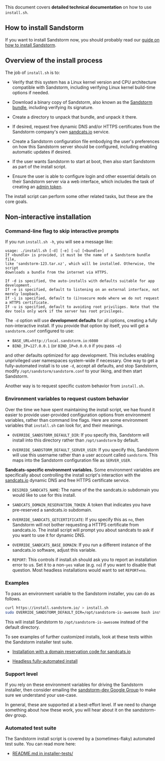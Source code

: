 This document covers **detailed technical documentation** on how to use `install.sh`.

## How to install Sandstorm

If you want to install Sandstorm now, you should probably read our [guide on how to install
Sandstorm](../install.md).

## Overview of the install process

The job of `install.sh` is to:

- Verify that this system has a Linux kernel version and CPU architecture compatible with Sandstorm,
  including verifying Linux kernel build-time options if needed.

- Download a binary copy of Sandstorm, also known as the [Sandstorm
  bundle](guide.md#sandstorm-itself), including verifying its signature.

- Create a directory to unpack that bundle, and unpack it there.

- If desired, request free dynamic DNS and/or HTTPS certificates from the Sandstorm company's own
  [sandcats.io](sandcats.md) service.

- Create a Sandstorm configuration file embodying the user's preferences on how this Sandstorm
  server should be configured, including enabling automatic updates if desired.

- If the user wants Sandstorm to start at boot, then also start Sandstorm as part of the install
  script.

- Ensure the user is able to configure login and other essential details on their Sandstorm server
  via a web interface, which includes the task of creating an [admin
  token](faq.md#how-do-i-log-in-if-there-s-a-problem-with-logging-in-via-the-web).

The install script can perform some other related tasks, but these are the core goals.

## Non-interactive installation

### Command-line flag to skip interactive prompts

If you run `install.sh -h`, you will see a message like:

```
usage: ./install.sh [-d] [-e] [-u] [<bundle>]
If <bundle> is provided, it must be the name of a Sandstorm bundle file,
like 'sandstorm-123.tar.xz', which will be installed. Otherwise, the script
downloads a bundle from the internet via HTTPS.

If -d is specified, the auto-installs with defaults suitable for app development.
If -e is specified, default to listening on an external interface, not merely loopback.
If -i is specified, default to (i)nsecure mode where we do not request a HTTPS certificate.
If -u is specified, default to avoiding root priviliges. Note that the dev tools only work if the server has root privileges.
```

The `-d` option will use **development defaults** for all options, creating a fully non-interactive
install.  If you provide that option by itself, you will get a `sandstorm.conf` configured to use:

- `BASE_URL=http://local.sandstorm.io:6080`
- `BIND_IP=127.0.0.1` (or `BIND_IP=0.0.0.0` if you pass `-e`)

and other defaults optimized for app development. This includes enabling unprivileged user
namespaces system-wide if necessary. One way to get a fully-automated install is to use `-d`, accept
all defaults, and stop Sandstorm, modify `/opt/sandstorm/sandstorm.conf` to your liking, and then
start Sandstorm.

Another way is to request specific custom behavior from `install.sh`.

### Environment variables to request custom behavior

Over the time we have spent maintaining the install script, we hae found it easier to provide
user-provided configuration options from environment variables, rather than command line flags. Here
are some environment variables that `install.sh` can look for, and their meanings.

- `OVERRIDE_SANDSTORM_DEFAULT_DIR`: If you specify this, Sandstorm will install into this
  directory rather than `/opt/sandstorm` by default.

- `OVERRIDE_SANDSTORM_DEFAULT_SERVER_USER`: If you specify this, Sandstorm will use this username
  rather than a user account called `sandstorm`. This maps into the Sandstorm configuration file as
  `SERVER_USER`.

**Sandcats-specific environment variables.** Some environment variables are specifically about
controlling the install script's interaction with the [sandcats.io](sandcats.md) dynamic DNS and
free HTTPS certificate service.

- `DESIRED_SANDCATS_NAME`: The name of the the sandcats.io subdomain you would like to use for this install.

- `SANDCATS_DOMAIN_RESERVATION_TOKEN`: A token that indicates you have pre-reserved a sandcats.io subdomain.

- `OVERRIDE_SANDCATS_GETCERTIFICATE`: If you specify this as `no`, then Sandstorm will not bother
  requesting a HTTPS certificate from sandcats.io. The install script will prompt you about sandcats
  to ask if you want to use it for dynamic DNS.

- `OVERRIDE_SANDCATS_BASE_DOMAIN`: If you run a different instance of the sandcats.io software,
  adjust this variable.

- `REPORT`: This controls if install.sh should ask you to report an installation error to us. Set
  it to a non-`yes` value (e.g. `no`) if you want to disable that question. Most headless installations
  would want to set `REPORT=no`.

### Examples

To pass an environment variable to the Sandstorm installer, you can do as follows.

```bash
curl https://install.sandstorm.io/ > install.sh
sudo OVERRIDE_SANDSTORM_DEFAULT_DIR=/opt/sandstorm-is-awesome bash install.sh -d
```

This will install Sandstorm to `/opt/sandstorm-is-awesome` instead of the default directory.

To see examples of further customized installs, look at these tests within the Sandstorm installer
test suite.

- [Installation with a domain reservation code for sandcats.io](https://github.com/sandstorm-io/sandstorm/blob/master/installer-tests/full-server-install-with-domain-reservation-token.t)

- [Headless fully-automated install](https://github.com/sandstorm-io/sandstorm/blob/master/installer-tests/automatic-dev-install-on-jessie.t)

### Support level

If you rely on these environment variables for driving the Sandstorm installer, then consider
emailing the [sandstorm-dev Google Group](https://groups.google.com/forum/#!forum/sandstorm-dev) to
make sure we understand your use-case.

In general, these are supported at a best-effort level. If we need to change something about how
these work, you will hear about it on the sandstorm-dev group.

### Automated test suite

The Sandstorm install script is covered by a (sometimes-flaky) automated test suite. You
can read more here:

- [README.md in installer-tests/](https://github.com/sandstorm-io/sandstorm/tree/master/installer-tests)

